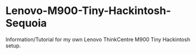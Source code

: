 # Lenovo-M900-Tiny-Hackintosh-Sequoia
Information/Tutorial for my own Lenovo ThinkCentre M900 Tiny Hackintosh setup. 
